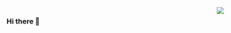 <a href="https://github.com/anuraghazra/github-readme-stats">
  <img align="right" src="https://github-readme-stats.vercel.app/api/?username=shuai132&rank_icon=github"/>
</a>

### Hi there 👋
